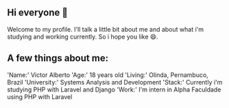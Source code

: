 <!--
### Hi there 👋
**victoralberto/victoralberto** is a ✨ _special_ ✨ repository because its `README.md` (this file) appears on your GitHub profile.

Here are some ideas to get you started:

- 🔭 I’m currently working on ...
- 🌱 I’m currently learning ...
- 👯 I’m looking to collaborate on ...
- 🤔 I’m looking for help with ...
- 💬 Ask me about ...
- 📫 How to reach me: ...
- 😄 Pronouns: ...
- ⚡ Fun fact: ...
-->

## Hi everyone 👋
Welcome to my profile. I'll talk a little bit about me and about what i'm studying and working currently. So i hope you like 😄.

## A few things about me:
'Name:' Victor Alberto
'Age:' 18 years old
'Living:' Olinda, Pernambuco, Brazil
'University:' Systems Analysis and Development
'Stack:' Currently i'm studying PHP with Laravel and Django
'Work:' I'm intern in Alpha Faculdade using PHP with Laravel
